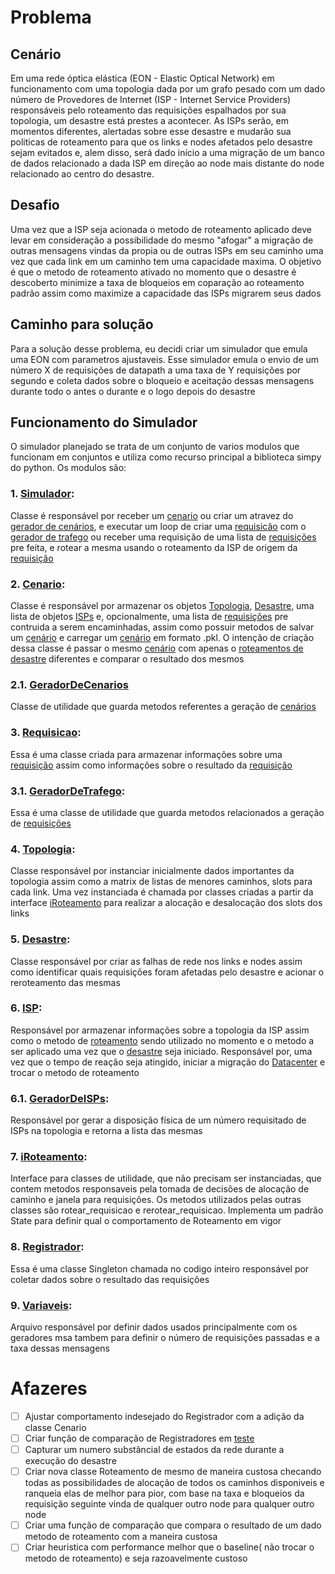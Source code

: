 

# Problema

## Cenário
Em uma rede óptica elástica (EON - Elastic Optical Network) em funcionamento com uma topologia dada por um grafo pesado com um dado número de Provedores de Internet (ISP - Internet Service Providers) responsáveis pelo roteamento das requisições espalhados por sua topologia, um desastre está prestes a acontecer. As ISPs serão, em momentos diferentes, alertadas sobre esse desastre e mudarão sua politicas de roteamento para que os links e nodes afetados pelo desastre sejam evitados e, alem disso, será dado início a uma migração de um banco de dados relacionado a dada ISP em direção ao node mais distante do node relacionado ao centro do desastre.

## Desafio
Uma vez que a ISP seja acionada o metodo de roteamento aplicado deve levar em consideração a possibilidade do mesmo "afogar" a migração de outras mensagens vindas da propia ou de outras ISPs em seu caminho uma vez que cada link em um caminho tem uma capacidade maxima. O objetivo é que o metodo de roteamento ativado no momento que o desastre é descoberto minimize a taxa de bloqueios em coparação ao roteamento padrão assim como maximize a capacidade das ISPs migrarem seus dados

## Caminho para solução

Para a solução desse problema, eu decidi criar um simulador que emula uma EON com parametros ajustaveis. Esse simulador emula o envio de um número X de requisições de datapath a uma taxa de Y requisições por segundo e coleta dados sobre o bloqueio e aceitação dessas mensagens durante todo o antes o durante e o logo depois do desastre

## Funcionamento do Simulador

O simulador planejado se trata de um conjunto de varios modulos que funcionam em conjuntos e utiliza como recurso principal a biblioteca simpy do python. Os modulos são:

### 1. [Simulador](simuladorV2/Simulador.py):
Classe é responsável por receber um  [cenario](#2-cenario) ou criar um atravez do [gerador de cenários](#21-geradordecenarios), e executar um loop de criar uma [requisicão](#3-requisicao) com o [gerador de trafego](#31-geradordetrafego) ou receber uma requisição de uma lista de [requisições](#3-requisicao) pre feita, e rotear a mesma usando o roteamento da ISP de origem da [requisição](#3-requisicao)
### 2. [Cenario](simuladorV2/Cenario/Cenario.py):
Classe é responsável por armazenar os objetos [Topologia](#4-topologia), [Desastre](#5-desastre), uma lista de objetos [ISPs](#6-isp) e, opcionalmente, uma lista de [requisições](#3-requisicao) pre contruida a serem encaminhadas, assim como possuir metodos de salvar um [cenário](#2-cenario) e carregar um [cenário](#2-cenario) em formato .pkl. O intenção de criação dessa classe é passar o mesmo [cenário](#2-cenario) com apenas o [roteamentos de desastre](#7-iRoteamento) diferentes e comparar o resultado dos mesmos
### 2.1. [GeradorDeCenarios](simuladorV2/Cenario/GeradorDeCenarios.py)
Classe de utilidade que guarda metodos referentes a geração de [cenários](#2-cenario)
### 3. [Requisicao](simuladorV2/Requisicao/Requisicao.py):
Essa é uma classe criada para armazenar informações sobre uma [requisição](#3-requisicao) assim como informações sobre o resultado da [requisição](#3-requisicao)
### 3.1. [GeradorDeTrafego](simuladorV2/Requisicao/GeradorDeTrafico.py):
Essa é uma classe de utilidade que guarda metodos relacionados a geração de [requisições](#3-requisicao)
### 4. [Topologia](simuladorV2/Topologia.py):
Classe responsável por instanciar inicialmente dados importantes da topologia assim como a matrix de listas de menores caminhos, slots para cada link. Uma vez instanciada é chamada por classes criadas a partir da interface [iRoteamento](#7-iroteamento) para realizar a alocação e desalocação dos slots dos links
### 5. [Desastre](simuladorV2/Desastre/Desastre.py):
Classe responsável por criar as falhas de rede nos links e nodes assim como identificar quais requisições foram afetadas pelo desastre e acionar o reroteamento das mesmas
### 6. [ISP](simuladorV2/ISP/ISP.py):
Responsável por armazenar informações sobre a topologia da ISP assim como o metodo de [roteamento](#7-iroteamento) sendo utilizado no momento e o metodo a ser aplicado uma vez que o [desastre](#5-desastre) seja iniciado. Responsável por, uma vez que o tempo de reação seja atingido, iniciar a migração do [Datacenter](#8-datacenter) e trocar o metodo de roteamento
### 6.1. [GeradorDeISPs](simuladorV2/ISP/GeradorDeISPs.py):
Responsável por gerar a disposição física de um número requisitado de ISPs na topologia e retorna a lista das mesmas
### 7. [iRoteamento](simuladorV2/Roteamento/iRoteamento.py):
Interface para classes de utilidade, que não precisam ser instanciadas, que contem metodos responsaveis pela tomada de decisões de alocação de caminho e janela para requisições. Os metodos utilizados pelas outras classes são rotear_requisicao e rerotear_requisicao. Implementa um padrão State para definir qual o comportamento de Roteamento em vigor
### 8. [Registrador](simuladorV2/Registrador.py):
Essa é uma classe Singleton chamada no codigo inteiro responsável por coletar dados sobre o resultado das requisições
### 9. [Variaveis](simuladorV2/Variaveis.py):
Arquivo responsável por definir dados usados principalmente com os geradores msa tambem para definir o número de requisições passadas e a taxa dessas mensagens

# Afazeres

- [ ] Ajustar comportamento indesejado do Registrador com a adição da classe Cenario
- [ ] Criar função de comparação de Registradores em [teste](simuladorV2/teste.ipynb)
- [ ] Capturar um numero substâncial de estados da rede durante a execução do desastre
- [ ] Criar nova classe Roteamento de mesmo de maneira custosa checando todas as possibilidades de alocação de todos os caminhos disponiveis e ranqueia elas de melhor para pior, com base na taxa e bloqueios da requisição seguinte vinda de qualquer outro node para qualquer outro node
- [ ] Criar uma função de comparação que compara o resultado de um dado metodo de roteamento com a maneira custosa
- [ ] Criar heuristica com performance melhor que o baseline( não trocar o metodo de roteamento) e seja razoavelmente custoso